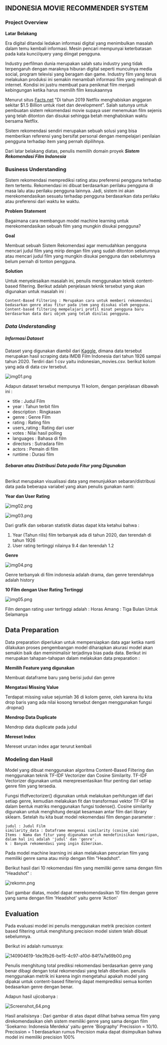 ## **INDONESIA MOVIE RECOMMENDER SYSTEM**

### **Project Overview**

**Latar Belakang**

Era digital ditandai ledakan informasi digital yang menimbulkan masalah dalam temu kembali informasi. Mesin pencari mempunyai keterbatasan pada kata kunci/query yang diingat pengguna. 

Industry perfilman dunia merupakan salah satu industry yang  tidak terpengaruh dengan maraknya hiburan digital seperti munculnya media social, program televisi yang beragam dan game. Industry film yang terus melakukan produksi ini semakin menambah informasi film yang melimpah di internet. Kondisi ini justru membuat para penikmat film menjadi kebingungan ketika harus memilih film kesukaannya

Menurut situs [Facts.net](https://facts.net/netflix-facts/) "Di tahun 2019 Netflix menghabiskan anggaran sekitar $1.5 Billion untuk riset dan development". Salah satunya untuk pembuatan sistem rekomendasi movie supaya user menemukan film sejenis yang telah ditonton dan disukai sehingga betah menghabiskan waktu bersama Netflix.

Sistem rekomendasi sendiri merupakan sebuah solusi yang bisa memberikan referensi yang bersifat personal dengan mempelajari penilaian pengguna terhadap item yang pernah dipilihnya.

Dari latar belakang diatas, penulis memilih domain proyek  ***Sistem Rekomendasi Film Indonesia***
### **Business Understanding**

Sistem rekomendasi memprediksi rating atau preferensi pengguna terhadap item tertentu. Rekomendasi ini dibuat berdasarkan perilaku pengguna di masa lalu atau perilaku pengguna lainnya. Jadi, sistem ini akan merekomendasikan sesuatu terhadap pengguna berdasarkan data perilaku atau preferensi dari waktu ke waktu. 

**Problem Statement**

Bagaimana cara membangun model machine learning untuk merekomendasikan sebuah film yang mungkin disukai pengguna?

**Goal**

Membuat sebuah Sistem Rekomendasi agar memudahkan pengguna mencari judul film yang mirip dengan film yang sudah ditonton sebelumnya atau mencari judul film yang mungkin disukai pengguna dan sebelumnya belum pernah di tonton pengguna.

**Solution**

Untuk menyelesaikan masalah ini, penulis menggunakan teknik content-based filtering. Berikut adalah penjelasan teknik tersebut yang akan digunakan untuk masalah ini :

    Content-Based Filtering : Merupakan cara untuk memberi rekomendasi bedasarkan genre atau fitur pada item yang disukai oleh pengguna. Content-based filtering mempelajari profil minat pengguna baru berdasarkan data dari objek yang telah dinilai pengguna.

### ***Data Understanding***

##### **Informasi Dataset**
Dataset yang digunakan diambil dari [Kaggle](https://www.kaggle.com/dimitriirfan/indonesian-film-industry-most-made-genre/), dimana data tersebut merupakan hasil scraping data IMDB Film Indonesia dari tahun 1926 sampai tahun 2020. Terdiri dari 1 csv yaitu indonesian_movies.csv.
berikut kolom yang ada di data csv tersebut.

![img01.png](https://github.com/dwixhartanto/Natural-Language-Processing/blob/main/Indonesia%20Movie%20Recommender/img/img01.png?raw=true)

Adapun dataset tersebut mempunya 11 kolom, dengan penjelasan dibawah ini :

*   title : Judul Film
*   year : Tahun terbit film
*   description : Ringkasan 
*   genre : Genre Film
*   rating : Rating film
*   users_rating : Rating dari user
*   votes  : Nilai hasil polling
*   languages : Bahasa di film
*   directors : Sutradara film
*   actors : Pemain di film
*   runtime : Durasi film



###### **Sebaran atau Distribusi Data pada Fitur yang Digunakan**
Berikut merupakan visualisasi data yang menunjukkan sebaran/distribusi data pada beberapa variabel yang akan penulis gunakan nanti:

**Year dan User Rating**

![img02.png](https://github.com/dwixhartanto/Natural-Language-Processing/blob/main/Indonesia%20Movie%20Recommender/img/img02.png?raw=true)

![img03.png](https://github.com/dwixhartanto/Natural-Language-Processing/blob/main/Indonesia%20Movie%20Recommender/img/img03.png?raw=true)

Dari grafik dan sebaran statistik diatas dapat kita ketahui bahwa :  
1. Year (Tahun rilis) film terbanyak ada di tahun 2020, dan terendah di tahun 1926
2. User rating tertinggi nilainya 9.4 dan terendah 1.2

**Genre**

![img04.png](https://github.com/dwixhartanto/Natural-Language-Processing/blob/main/Indonesia%20Movie%20Recommender/img/img04.png?raw=true)

Genre terbanyak di film indonesia adalah drama, dan genre terendahnya adalah history

**10 Film dengan User Rating Tertinggi**

![img05.png](https://github.com/dwixhartanto/Natural-Language-Processing/blob/main/Indonesia%20Movie%20Recommender/img/img05.png?raw=true)

Film dengan rating user tertinggi adalah : 
Horas Amang : Tiga Bulan Untuk Selamanya

## **Data Preparation**

Data preparation diperlukan untuk mempersiapkan data agar ketika nanti dilakukan proses pengembangan model diharapkan akurasi model akan semakin baik dan meminimalisir terjadinya bias pada data. Berikut ini merupakan tahapan-tahapan dalam melakukan data preparation :

**Memilih Feature yang digunakan**

Membuat dataframe baru yang berisi judul dan genre

**Mengatasi Missing Value**

Terdapat missing value sejumlah 36 di kolom genre, oleh karena itu kita drop baris yang ada nilai kosong tersebut dengan menggunakan fungsi .dropna()

**Mendrop Data Duplicate**

Mendrop data duplicate pada judul

**Mereset Index**

Mereset urutan index agar terurut kembali


### **Modeling dan Hasil**

Model yang dibuat menggunakan algoritma Content-Based Filtering dan menggunakan teknik TF-IDF Vectorizer dan Cosine Similarity. TF-IDF Vectorizer digunakan untuk merepresentasikan fitur penting dari setiap genre film yang tersedia. 

Fungsi tfidfvectorizer() digunakan untuk melakukan perhitungan idf dari setiap genre, kemudian melakukan fit dan transformasi vektor TF-IDF ke dalam bentuk matriks menggunakan fungsi todense(). Cosine similarity digunakan untuk menghitung derajat kesamaan antar film dari library sklearn. Setelah itu kita buat model rekomendasi film dengan parameter :

    judul : Judul Film
    similarity_data : Dataframe mengenai similarity (cosine_sim)
    Items : Nama dan fitur yang digunakan untuk mendefinisikan kemiripan, dalam hal ini adalah 'judul' dan 'genre'.
    k : Banyak rekomendasi yang ingin diberikan.

Pada model machine learning ini akan melakukan pencarian film yang memiliki genre sama atau mirip dengan film "Headshot".

Berikut hasil dari 10 rekomendasi film yang memiliki genre sama dengan film "Headshot" :

![rekomn.png](https://i.ibb.co/x1LxCWk/rekomn.png)

Dari gambar diatas, model dapat merekomendasikan 10 film dengan genre yang sama dengan film 'Headshot' yaitu genre 'Action' 


## **Evaluation**

Pada evaluasi model ini penulis menggunakan metrik precision content based filtering untuk menghitung precision model sistem telah dibuat sebelumnya.

Berikut ini adalah rumusnya:

![140904619-1de3fb26-be15-4c97-a10d-84f7a7a69b00.png](https://i.ibb.co/wpsWr1d/140904619-1de3fb26-be15-4c97-a10d-84f7a7a69b00.png)


Penulis menghitung total prediksi rekomendasi berdasarkan genre yang benar dibagi dengan total rekomendasi yang telah diberikan. penulis menggunakan metrik ini karena ingin mengetahui apakah model yang dipakai untuk content-based filtering dapat memprediksi semua konten bedasarkan genre dengan benar.

Adapun hasil ujicobanya : 

![Screenshot_64.png](https://i.ibb.co/qrv2G01/rec.png)

Hasil analisisnya :
Dari gambar di atas dapat dilihat bahwa semua film yang direkomendasikan oleh sistem memiliki genre yang sama dengan film 'Soekarno: Indonesia Merdeka' yaitu genre 'Biography'
Precission = 10/10.
Precission = 1 
berdasarkan rumus Precision maka dapat disimpulkan bahwa model ini memiliki precision 100%
